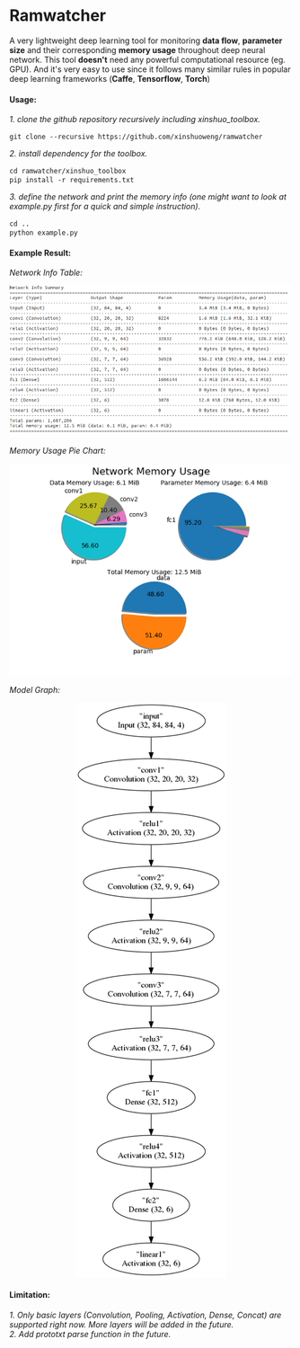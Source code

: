 # Ramwatcher
A very lightweight deep learning tool for monitoring **data flow**, **parameter size** and their corresponding **memory usage** throughout deep neural network. This tool **doesn't** need any powerful computational resource (eg. GPU). And it's very easy to use since it follows many similar rules in popular deep learning frameworks (**Caffe**, **Tensorflow**, **Torch**)

#### Usage:

*1. clone the github repository recursively including xinshuo_toolbox.*
~~~shell
git clone --recursive https://github.com/xinshuoweng/ramwatcher
~~~

*2. install dependency for the toolbox.*
~~~shell
cd ramwatcher/xinshuo_toolbox
pip install -r requirements.txt
~~~

*3. define the network and print the memory info (one might want to look at example.py first for a quick and simple instruction).*
~~~shell
cd ..
python example.py
~~~

#### Example Result:

*Network Info Table:*
<p align="center">
<img alt="Network Info Table", src="network_info.png")
</p>

*Memory Usage Pie Chart:*
<p align="center">
<img alt="Memory Usage Pie Chart", src="memory_chart.png")
</p>

*Model Graph:*
<p align="center">
<img alt="Model Graph", src="model_graph.png")
</p>


#### Limitation:

*1. Only basic layers (Convolution, Pooling, Activation, Dense, Concat) are supported right now. More layers will be added in the future.*<br>
*2. Add prototxt parse function in the future.*<br>
